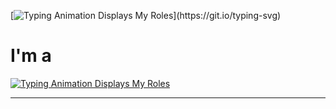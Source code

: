 [![Typing Animation Displays My Roles](https://readme-typing-svg.herokuapp.com?color=%2336BCF7&lines=Hello+I'm+Tomas+Zalazar;Welcome+to+my+Github+profile;)](https://git.io/typing-svg)







# I'm a

[![Typing Animation Displays My Roles](https://readme-typing-svg.herokuapp.com?color=%2336BCF7&lines=Web+Developer;DevOps+Engineer;AWS+Developer+Associate)](https://git.io/typing-svg)


---
